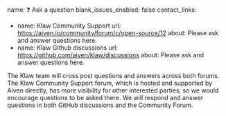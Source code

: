 name: ❓ Ask a question
blank_issues_enabled: false
contact_links:
- name: Klaw Community Support
  url: https://aiven.io/community/forum/c/open-source/12
  about: Please ask and answer questions here.
- name: Klaw Github discussions
  url: https://github.com/aiven/klaw/discussions
  about: Please ask and answer questions here.

The Klaw team will cross post questions and answers across both forums. The Klaw Community Support forum, which is hosted and supported by Aiven directly, has more visibility for other interested parties, so  we would encourage questions to be asked there. We will respond and answer questions in both GitHub discussions and the Community Forum. 